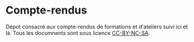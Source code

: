 # Compte-rendus

Dépot consacré aux compte-rendus de formations et d'ateliers suivi ici et là. Tous les documnents sont sous licence [CC-BY-NC-SA](https://creativecommons.org/licenses/by-nc-sa/4.0/).
